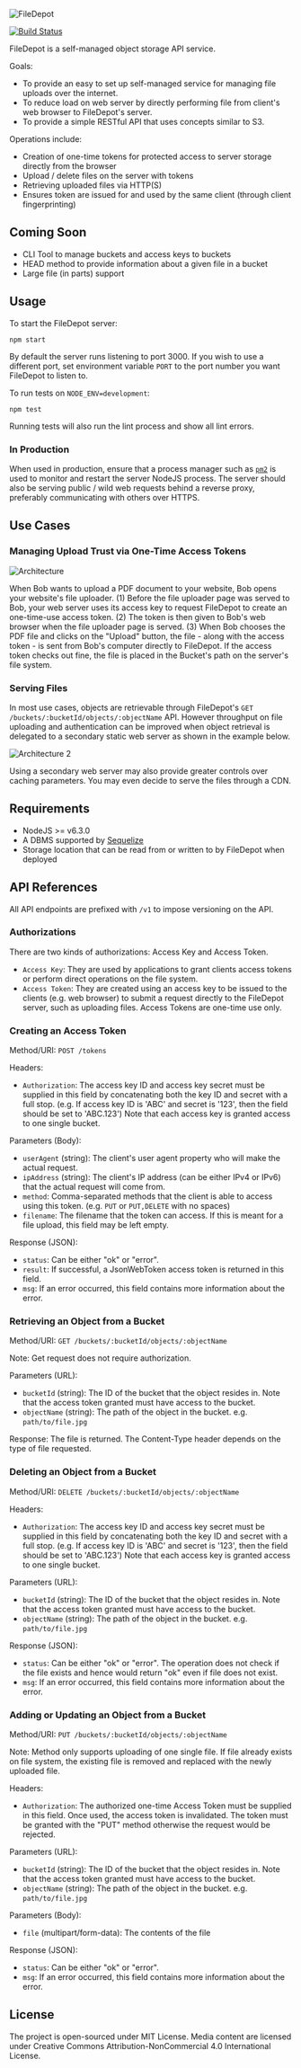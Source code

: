 ![FileDepot](http://i.imgur.com/lYOpp7J.png)

[![Build Status](https://travis-ci.org/mauris/filedepot.svg?branch=master)](https://travis-ci.org/mauris/filedepot)

FileDepot is a self-managed object storage API service.

Goals:

  - To provide an easy to set up self-managed service for managing file uploads over the internet.
  - To reduce load on web server by directly performing file from client's web browser to FileDepot's server.
  - To provide a simple RESTful API that uses concepts similar to S3.

Operations include:

  - Creation of one-time tokens for protected access to server storage directly from the browser
  - Upload / delete files on the server with tokens
  - Retrieving uploaded files via HTTP(S)
  - Ensures token are issued for and used by the same client (through client fingerprinting)

## Coming Soon

- CLI Tool to manage buckets and access keys to buckets
- HEAD method to provide information about a given file in a bucket
- Large file (in parts) support

## Usage

To start the FileDepot server:

    npm start

By default the server runs listening to port 3000. If you wish to use a different port, set environment variable `PORT` to the port number you want FileDepot to listen to.

To run tests on `NODE_ENV=development`:

    npm test

Running tests will also run the lint process and show all lint errors.

### In Production

When used in production, ensure that a process manager such as [`pm2`](https://github.com/Unitech/pm2) is used to monitor and restart the server NodeJS process. The server should also be serving public / wild web requests behind a reverse proxy, preferably communicating with others over HTTPS.

## Use Cases

### Managing Upload Trust via One-Time Access Tokens

![Architecture](http://i.imgur.com/lFbbBOp.gif)

When Bob wants to upload a PDF document to your website, Bob opens your website's file uploader. (1) Before the file uploader page was served to Bob,
your web server uses its access key to request FileDepot to create an one-time-use access token. (2) The token is then given to Bob's web browser
when the file uploader page is served. (3) When Bob chooses the PDF file and clicks on the "Upload" button, the file - along with the access token - is sent from
Bob's computer directly to FileDepot. If the access token checks out fine, the file is placed in the Bucket's path on the server's file system.

### Serving Files

In most use cases, objects are retrievable through FileDepot's `GET /buckets/:bucketId/objects/:objectName` API. However throughput on file uploading and authentication can be improved when object retrieval is delegated to a secondary static web server as shown in the example below.

![Architecture 2](http://i.imgur.com/ijEA8dy.gif)

Using a secondary web server may also provide greater controls over caching parameters. You may even decide to serve the files through a CDN.

## Requirements

- NodeJS >= v6.3.0
- A DBMS supported by [Sequelize](http://docs.sequelizejs.com/)
- Storage location that can be read from or written to by FileDepot when deployed

## API References

All API endpoints are prefixed with `/v1` to impose versioning on the API.

### Authorizations

There are two kinds of authorizations: Access Key and Access Token.

 - `Access Key`: They are used by applications to grant clients access tokens or perform direct operations on the file system.
 - `Access Token`: They are created using an access key to be issued to the clients (e.g. web browser) to submit a request directly to the FileDepot server, such as uploading files. Access Tokens are one-time use only.

### Creating an Access Token

Method/URI: `POST /tokens`

Headers:

- `Authorization`: The access key ID and access key secret must be supplied in this field by concatenating both the key ID and secret with a full stop. (e.g. If access key ID is 'ABC' and secret is '123', then the field should be set to 'ABC.123') Note that each access key is granted access to one single bucket.

Parameters (Body):

- `userAgent` (string): The client's user agent property who will make the actual request.
- `ipAddress` (string): The client's IP address (can be either IPv4 or IPv6) that the actual request will come from.
- `method`: Comma-separated methods that the client is able to access using this token. (e.g. `PUT` or `PUT,DELETE` with no spaces)
- `filename`: The filename that the token can access. If this is meant for a file upload, this field may be left empty.

Response (JSON):

- `status`: Can be either "ok" or "error".
- `result`: If successful, a JsonWebToken access token is returned in this field.
- `msg`: If an error occurred, this field contains more information about the error.

### Retrieving an Object from a Bucket

Method/URI: `GET /buckets/:bucketId/objects/:objectName`

Note: Get request does not require authorization.

Parameters (URL):

- `bucketId` (string): The ID of the bucket that the object resides in. Note that the access token granted must have access to the bucket.
- `objectName` (string): The path of the object in the bucket. e.g. `path/to/file.jpg`

Response: The file is returned. The Content-Type header depends on the type of file requested.

### Deleting an Object from a Bucket

Method/URI: `DELETE /buckets/:bucketId/objects/:objectName`

Headers:

- `Authorization`: The access key ID and access key secret must be supplied in this field by concatenating both the key ID and secret with a full stop. (e.g. If access key ID is 'ABC' and secret is '123', then the field should be set to 'ABC.123') Note that each access key is granted access to one single bucket.

Parameters (URL):

- `bucketId` (string): The ID of the bucket that the object resides in. Note that the access token granted must have access to the bucket.
- `objectName` (string): The path of the object in the bucket. e.g. `path/to/file.jpg`

Response (JSON):

- `status`: Can be either "ok" or "error". The operation does not check if the file exists and hence would return "ok" even if file does not exist.
- `msg`: If an error occurred, this field contains more information about the error.

### Adding or Updating an Object from a Bucket

Method/URI: `PUT /buckets/:bucketId/objects/:objectName`

Note: Method only supports uploading of one single file. If file already exists on file system, the existing file is removed and replaced with the newly uploaded file.

Headers:

- `Authorization`: The authorized one-time Access Token must be supplied in this field. Once used, the access token is invalidated. The token must be granted with the "PUT" method otherwise the request would be rejected.

Parameters (URL):

- `bucketId` (string): The ID of the bucket that the object resides in. Note that the access token granted must have access to the bucket.
- `objectName` (string): The path of the object in the bucket. e.g. `path/to/file.jpg`

Parameters (Body):

- `file` (multipart/form-data): The contents of the file

Response (JSON):

- `status`: Can be either "ok" or "error".
- `msg`: If an error occurred, this field contains more information about the error.

## License

The project is open-sourced under MIT License. Media content are licensed under Creative Commons Attribution-NonCommercial 4.0 International License.
